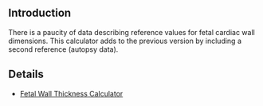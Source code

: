 ## Introduction ##

There is a paucity of data describing reference values for fetal cardiac wall dimensions.
This calculator adds to the previous version by including a second reference (autopsy data).

## Details ##

  * [Fetal Wall Thickness Calculator](http://parameterz.googlecode.com/svn/trunk/Fetal_LVRV/Fetal-LVRV.htm)